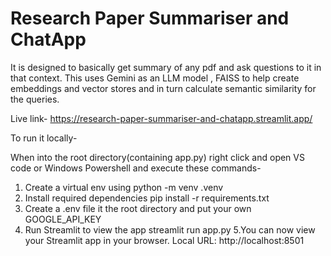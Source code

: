 # Research Paper Summariser and ChatApp

It is designed to basically get summary of any pdf and ask questions to it in that context.
This uses Gemini as an LLM model , FAISS to help create embeddings and vector stores and in turn calculate semantic similarity for the queries.

Live link- https://research-paper-summariser-and-chatapp.streamlit.app/

To run it locally-

When into the root directory(containing app.py) right click and open VS code or Windows Powershell and execute these commands-
1. Create a virtual env using
    python -m venv .venv
2. Install required dependencies
   pip install -r requirements.txt
3. Create a .env file it the root directory and put your own GOOGLE_API_KEY
4. Run Streamlit to view the app
   streamlit run app.py
5.You can now view your Streamlit app in your browser.
  Local URL: http://localhost:8501 
